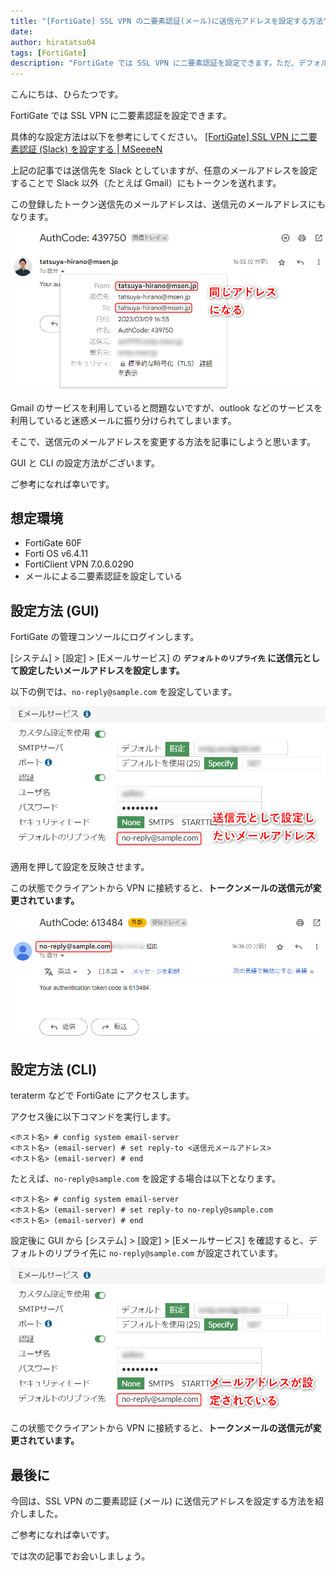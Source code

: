 ```yaml
---
title: "[FortiGate] SSL VPN の二要素認証(メール)に送信元アドレスを設定する方法"
date: 
author: hiratatsu04
tags: [FortiGate]
description: "FortiGate では SSL VPN に二要素認証を設定できます。ただ、デフォルトのままでは、トークンメールの送信元と送信先アドレスが同じになってしまいます。使っているメールソフトによっては迷惑メールに振り分けられます。この記事では送信元アドレスに任意のアドレスを設定する方法を紹介します。"
---
```


こんにちは、ひらたつです。

FortiGate では SSL VPN に二要素認証を設定できます。

具体的な設定方法は以下を参考にしてください。
[[FortiGate] SSL VPN に二要素認証 (Slack) を設定する | MSeeeeN](https://mseeeen.msen.jp/configure-two-factor-authentication-for-fortigate-ssl-vpn/)

上記の記事では送信先を Slack としていますが、任意のメールアドレスを設定することで Slack 以外（たとえば Gmail）にもトークンを送れます。

この登録したトークン送信先のメールアドレスは、送信元のメールアドレスにもなります。

![同じアドレスになる](images/same-address.png "同じアドレスになる")

Gmail のサービスを利用していると問題ないですが、outlook などのサービスを利用していると迷惑メールに振り分けられてしまいます。

そこで、送信元のメールアドレスを変更する方法を記事にしようと思います。

GUI と CLI の設定方法がございます。

ご参考になれば幸いです。

## 想定環境

- FortiGate 60F
- Forti OS v6.4.11
- FortiClient VPN 7.0.6.0290
- メールによる二要素認証を設定している

## 設定方法 (GUI)

FortiGate の管理コンソールにログインします。

[システム] > [設定] > [Eメールサービス] の **`デフォルトのリプライ先` に送信元として設定したいメールアドレスを設定します。**

以下の例では、`no-reply@sample.com` を設定しています。

![GUI での設定](images/setting-gui.png "GUI での設定")

適用を押して設定を反映させます。

この状態でクライアントから VPN に接続すると、**トークンメールの送信元が変更されています。**

![送信元アドレスが変更されている](images/result_gui.png "送信元アドレスが変更されている")

## 設定方法 (CLI)

teraterm などで FortiGate にアクセスします。

アクセス後に以下コマンドを実行します。

```
<ホスト名> # config system email-server
<ホスト名> (email-server) # set reply-to <送信元メールアドレス>
<ホスト名> (email-server) # end
```

たとえば、`no-reply@sample.com` を設定する場合は以下となります。

```
<ホスト名> # config system email-server
<ホスト名> (email-server) # set reply-to no-reply@sample.com
<ホスト名> (email-server) # end
```

設定後に GUI から [システム] > [設定] > [Eメールサービス] を確認すると、デフォルトのリプライ先に `no-reply@sample.com` が設定されています。

![デフォルトのリプライ先にアドレスが設定されている](images/setting-cli.png "デフォルトのリプライ先にアドレスが設定されている")

この状態でクライアントから VPN に接続すると、**トークンメールの送信元が変更されています。**

## 最後に

今回は、SSL VPN の二要素認証 (メール) に送信元アドレスを設定する方法を紹介しました。

ご参考になれば幸いです。

では次の記事でお会いしましょう。
